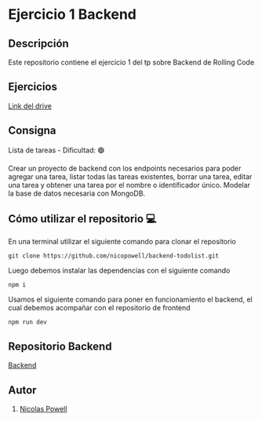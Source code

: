 # Ejercicio 1 Backend

## Descripción

Este repositorio contiene el ejercicio 1 del tp sobre Backend de Rolling Code

## Ejercicios
[Link del drive](https://docs.google.com/document/d/11uNoz8FkpBY6i8wnJA8iUpC1w3_QDI70xGoDFo9Hf_A/edit)

## Consigna

Lista de tareas - Dificultad:  🟢

Crear un proyecto de backend con los endpoints necesarios para poder agregar una tarea, listar todas las tareas existentes, borrar una tarea, editar una tarea y obtener una tarea por el nombre o identificador único. Modelar la base de datos necesaria con MongoDB. 



## Cómo utilizar el repositorio 💻

En una terminal utilizar el siguiente comando para clonar el repositorio

```
git clone https://github.com/nicopowell/backend-todolist.git
```

Luego debemos instalar las dependencias con el siguiente comando
```
npm i
```

Usamos el siguiente comando para poner en funcionamiento el backend, el cual debemos acompañar con el repositorio de frontend
```
npm run dev
```

## Repositorio Backend
[Backend](https://github.com/nicopowell/frontend-todolist)

## Autor
1. [Nicolas Powell](https://github.com/nicopowell)